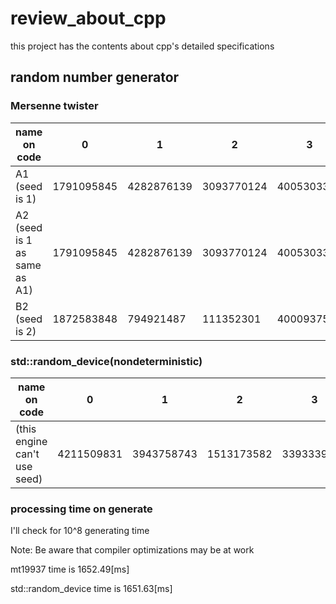 # review_about_cpp

this project has the contents about cpp's 
detailed specifications

## random number generator
### Mersenne twister
 | name on code |0 | 1 | 2 | 3 | 4 | 5 | 6 | 7 | 8 | 9 | 
| ---------------------------------- |--------------- | --------------- | --------------- | --------------- | --------------- | --------------- | --------------- | --------------- | --------------- | --------------- | 
 |A1 (seed is 1) | 1791095845 | 4282876139 | 3093770124 | 4005303368 | 491263 | 550290313 | 1298508491 | 4290846341 | 630311759 | 1013994432 | 
 |A2 (seed is 1 as same as A1) | 1791095845 | 4282876139 | 3093770124 | 4005303368 | 491263 | 550290313 | 1298508491 | 4290846341 | 630311759 | 1013994432 | 
 |B2 (seed is 2) | 1872583848 | 794921487 | 111352301 | 4000937544 | 2360782358 | 4070471979 | 1869695442 | 2081981515 | 1805465960 | 1376693511 | 
###  std::random_device(nondeterministic) 
 |name on code |0 | 1 | 2 | 3 | 4 | 5 | 6 | 7 | 8 | 9 | 
| --------------------- |--------------- | --------------- | --------------- | --------------- | --------------- | --------------- | --------------- | --------------- | --------------- | --------------- | 
 | (this engine can't use seed) | 4211509831 | 3943758743 | 1513173582 | 3393339719 | 891811753 | 3683313548 | 1518220508 | 181174944 | 3189149735 | 973636219 | 
### processing time on generate 
I'll check for 10^8 generating time 

Note: Be aware that compiler optimizations may be at work

mt19937 time is 1652.49[ms]

std::random_device time is 1651.63[ms]

